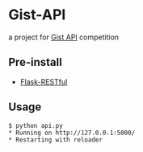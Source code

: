 # Gist-API
a project for [Gist API](http://gistapi.queenwaytek.com/) competition

## Pre-install

* [Flask-RESTful](http://flask-restful-cn.readthedocs.org/en/0.3.4/)

## Usage

```
$ python api.py
* Running on http://127.0.0.1:5000/
* Restarting with reloader
```

